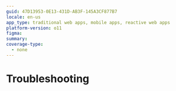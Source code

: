 ```yaml
---
guid: 47D13953-0E13-431D-AB3F-145A3CF877B7
locale: en-us
app_type: traditional web apps, mobile apps, reactive web apps
platform-version: o11
figma:
summary:
coverage-type:
  - none
---
```


# Troubleshooting
